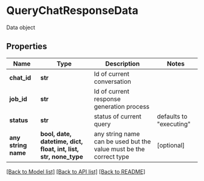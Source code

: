 # QueryChatResponseData

Data object

## Properties
Name | Type | Description | Notes
------------ | ------------- | ------------- | -------------
**chat_id** | **str** | Id of current conversation | 
**job_id** | **str** | Id of current response generation process | 
**status** | **str** | status of current query | defaults to "executing"
**any string name** | **bool, date, datetime, dict, float, int, list, str, none_type** | any string name can be used but the value must be the correct type | [optional]

[[Back to Model list]](../README.md#documentation-for-models) [[Back to API list]](../README.md#documentation-for-api-endpoints) [[Back to README]](../README.md)


